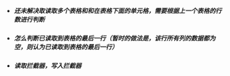 * ##### 还未解决取读取多个表格和和在表格下面的单元格，需要根据上一个表格的行数进行判断
* ##### 怎么判断已读取到表格的最后一行（暂时的做法是，该行所有列的数据都为空，则认为已读取到表格的最后一行）
* ##### 读取拦截器，写入拦截器
